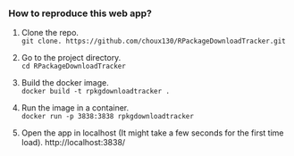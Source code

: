 ### How to reproduce this web app?

1. Clone the repo.  
`git clone. https://github.com/choux130/RPackageDownloadTracker.git`

2. Go to the project directory.  
`cd RPackageDownloadTracker`  

3. Build the docker image.  
`docker build -t rpkgdownloadtracker .` 

4. Run the image in a container.   
`docker run -p 3838:3838 rpkgdownloadtracker`

5. Open the app in localhost (It might take a few seconds for the first time load). 
http://localhost:3838/
